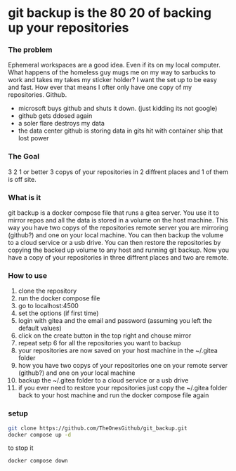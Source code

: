 # git backup is the 80 20 of backing up your repositories

### The problem
Ephemeral workspaces are a good idea. Even if its on my local computer. 
What happens of the homeless guy mugs me on my way to sarbucks to work and takes my takes my sticker holder?
I want the set up to be easy and fast.
How ever that means I ofter only have one copy of my repositories. Github.

* microsoft buys github and shuts it down. (just kidding its not google)
* github gets ddosed again
* a soler flare destroys my data
* the data center github is storing data in gits hit with container ship that lost power

### The Goal
3 2 1 or better 3 copys of your repositories in 2 diffrent places and 1 of them is off site.

### What is it
git backup is a docker compose file that runs a gitea server. You use it to mirror repos and all the data is stored in a volume on the host machine. 
This way you have two copys of the repositories remote server you are mirroring (github?) and one on your local machine. 
You can then backup the volume to a cloud service or a usb drive. 
You can then restore the repositories by copying the backed up volume to any host and running git backup.
Now you have a copy of your repositories in three diffrent places and two are remote.

### How to use
1. clone the repository
2. run the docker compose file
3. go to localhost:4500
4. set the options (if first time)
5. login with gitea and the email and password (assuming you left the default values)
6. click on the create button in the top right and chouse mirror
7. repeat setp 6 for all the repositories you want to backup
8. your repositories are now saved on your host machine in the ~/.gitea folder 
9. how you have two copys of your repositories one on your remote server (github?) and one on your local machine
10. backup the ~/.gitea folder to a cloud service or a usb drive
11. if you ever need to restore your repositories just copy the ~/.gitea folder back to your host machine and run the docker compose file again

### setup
```bash
git clone https://github.com/TheOnesGithub/git_backup.git
docker compose up -d
```
to stop it 
```bash
docker compose down
```

